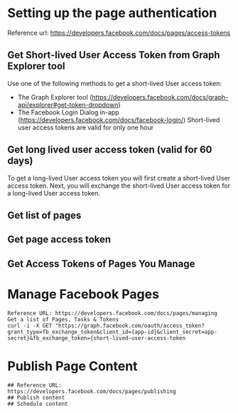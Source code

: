 # Setting up the page authentication
Reference url: https://developers.facebook.com/docs/pages/access-tokens
## Get Short-lived User Access Token from Graph Explorer tool 
Use one of the following methods to get a short-lived User access token:
* The Graph Explorer tool (https://developers.facebook.com/docs/graph-api/explorer#get-token-dropdown)
* The Facebook Login Dialog in-app (https://developers.facebook.com/docs/facebook-login/)
Short-lived user access tokens are valid for only one hour
## Get long lived user access token (valid for 60 days)
To get a long-lived User access token you will first create a short-lived User access token.
Next, you will exchange the short-lived User access token for a long-lived User access token.

## Get list of pages
## Get page access token
## Get Access Tokens of Pages You Manage

# Manage Facebook Pages
    Reference URL: https://developers.facebook.com/docs/pages/managing
    Get a list of Pages, Tasks & Tokens
    curl -i -X GET "https://graph.facebook.com/oauth/access_token?grant_type=fb_exchange_token&client_id={app-id}&client_secret=app-secret}&fb_exchange_token={short-lived-user-access-token
# Publish Page Content
    ## Reference URL: https://developers.facebook.com/docs/pages/publishing
    ## Publish content
    ## Schedule content